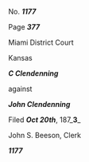 No. _**1177**_

Page _**377**_

Miami District Court

Kansas

_**C Clendenning**_

against

_**John Clendenning**_

Filed _**Oct 20th**_, 187_**3**_

John S. Beeson, Clerk

_**1177**_